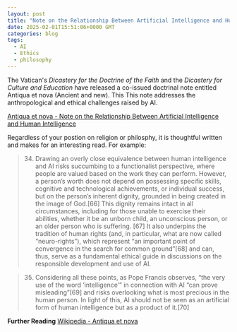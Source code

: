 ```yaml
---
layout: post
title: "Note on the Relationship Between Artificial Intelligence and Human Intelligence"
date: 2025-02-01T15:51:06+0000 GMT
categories: blog
tags:
  - AI
  - Ethics
  - philosophy
---
```


The Vatican's *Dicastery for the Doctrine of the Faith* and the *Dicastery for Culture and Education* have released a co-issued doctrinal note entitled Antiqua et nova (Ancient and new). This  This note addresses the anthropological and ethical challenges raised by AI.

[Antiqua et nova - Note on the Relationship Between Artificial Intelligence and Human Intelligence](https://www.vatican.va/roman_curia/congregations/cfaith/documents/rc_ddf_doc_20250128_antiqua-et-nova_en.html)

Regardless of your postion on religion or philosphy, it is thoughtful written and makes for an interesting read.  For example:

> 34. Drawing an overly close equivalence between human intelligence and AI risks succumbing to a functionalist perspective, where people are valued based on the work they can perform. However, a person’s worth does not depend on possessing specific skills, cognitive and technological achievements, or individual success, but on the person’s inherent dignity, grounded in being created in the image of God.[66] This dignity remains intact in all circumstances, including for those unable to exercise their abilities, whether it be an unborn child, an unconscious person, or an older person who is suffering. [67] It also underpins the tradition of human rights (and, in particular, what are now called “neuro-rights”), which represent “an important point of convergence in the search for common ground”[68] and can, thus, serve as a fundamental ethical guide in discussions on the responsible development and use of AI.

> 35. Considering all these points, as Pope Francis observes, “the very use of the word ‘intelligence’” in connection with AI “can prove misleading”[69] and risks overlooking what is most precious in the human person. In light of this, AI should not be seen as an artificial form of human intelligence but as a product of it.[70]


**Further Reading**
[Wikipedia - Antiqua et nova](https://en.wikipedia.org/wiki/Antiqua_et_nova)

 